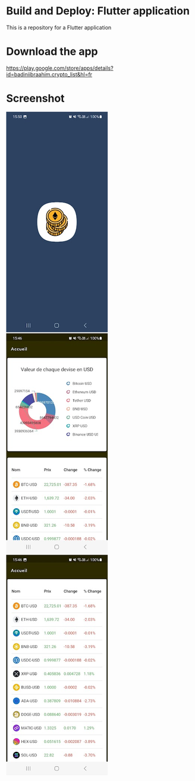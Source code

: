 # Build and Deploy: Flutter application
This is a repository for a Flutter application

# Download the app
https://play.google.com/store/apps/details?id=badiniibraahim.crypto_list&hl=fr

# Screenshot

![alt text](1.jpg)
![alt text](2.jpg)
![alt text](3.jpg)
